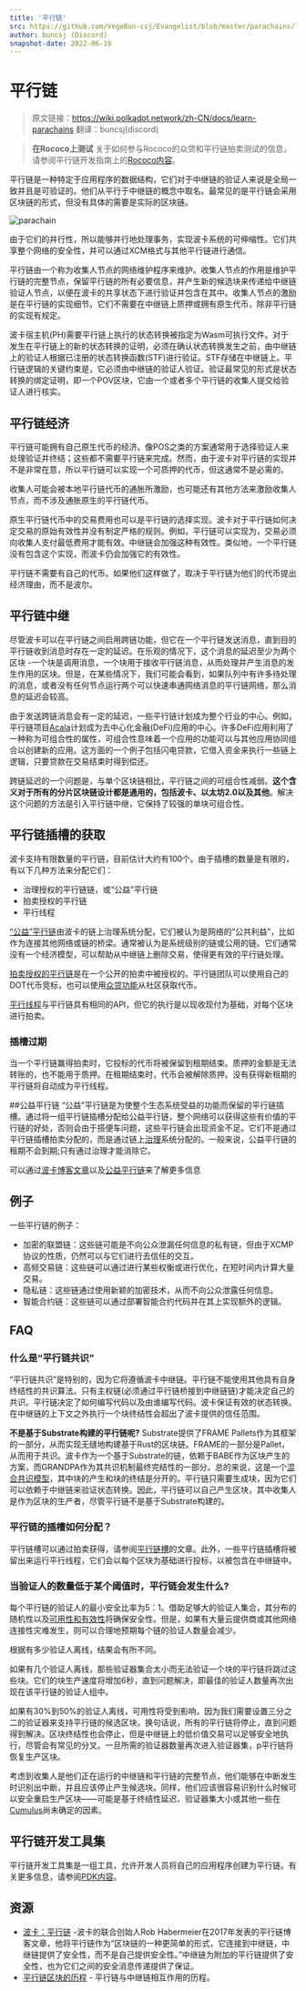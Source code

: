 ```yaml
---
title: '平行链'
src: https://github.com/VegeBun-csj/Evangelist/blob/master/parachains/learn-parachains.md
author: buncsj (Discord)
snapshot-date: 2022-06-19
---
```


# 平行链

>原文链接：https://wiki.polkadot.network/zh-CN/docs/learn-parachains
翻译：buncsj(discord)

>**在Rococo上测试**
关于如何参与Rococo的众贷和平行链拍卖测试的信息，请参阅平行链开发指南上的[Rococo内容](https://wiki.polkadot.network/zh-CN/docs/build-pdk##testing-a-parachains:-rococo-testnet)。

平行链是一种特定于应用程序的数据结构，它们对于中继链的验证人来说是全局一致并且是可验证的。他们从平行于中继链的概念中取名。最常见的是平行链会采用区块链的形式，但没有具体的需要是实际的区块链。

![parachain](https://cdn.jsdelivr.net/gh/VegeBun-csj/Images/771651159350_.pic.jpg)

由于它们的并行性，所以能够并行地处理事务，实现波卡系统的可伸缩性。它们共享整个网络的安全性，并可以通过XCM格式与其他平行链进行通信。

平行链由一个称为收集人节点的网络维护程序来维护。收集人节点的作用是维护平行链的完整节点，保留平行链的所有必要信息，并产生新的候选块来传递给中继链验证人节点，以便在波卡的共享状态下进行验证并包含在其中。收集人节点的激励是在平行链的实现细节。它们不需要在中继链上质押或拥有原生代币，除非平行链的实现有规定。

波卡宿主机(PH)需要平行链上执行的状态转换被指定为Wasm可执行文件。对于发生在平行链上的新的状态转换的证明，必须在确认状态转换发生之前，由中继链上的验证人根据已注册的状态转换函数(STF)进行验证。STF存储在中继链上。平行链逻辑的关键约束是，它必须由中继链的验证人验证。验证最常见的形式是状态转换的绑定证明，即一个POV区块，它由一个或者多个平行链的收集人提交给验证人进行核实。

## 平行链经济
平行链可能拥有自己原生代币的经济。像POS之类的方案通常用于选择验证人来处理验证并终结；这些都不需要平行链来完成。然而，由于波卡对平行链的实现并不是非常在意，所以平行链可以实现一个可质押的代币，但这通常不是必需的。

收集人可能会被本地平行链代币的通胀所激励，也可能还有其他方法来激励收集人节点，而不涉及通胀原生的平行链代币。

原生平行链代币中的交易费用也可以是平行链的选择实现。波卡对于平行链如何决定交易的原始有效性并没有制定严格的规则。例如，平行链可以实现为，交易必须向收集人支付最低费用才能有效。中继链会加强这种有效性。类似地，一个平行链没有包含这个实现，而波卡仍会加强它的有效性。

平行链不需要有自己的代币。如果他们这样做了，取决于平行链为他们的代币提出经济理由，而不是波尔。

## 平行链中继
尽管波卡可以在平行链之间启用跨链功能，但它在一个平行链发送消息，直到目的平行链收到消息时存在一定的延迟。在乐观的情况下，这个消息的延迟至少为两个区块 -一个块是调用消息，一个块用于接收平行链消息，从而处理并产生消息的发生作用的区块。但是，在某些情况下，我们可能会看到，如果队列中有许多待处理的消息，或者没有任何节点运行两个可以快速串通网络消息的平行链网络，那么消息的延迟会较高。

由于发送跨链消息会有一定的延迟，一些平行链计划成为整个行业的中心。例如，平行链项目[Acala](https://acala.network/)计划成为去中心化金融(DeFi)应用的中心。许多DeFi应用利用了一种称为可组合性的属性，可组合性意味着一个应用的功能可以与其他应用协同组合以创建新的应用。这方面的一个例子包括闪电贷款，它借入资金来执行一些链上逻辑，只要贷款在交易结束时得到偿还。

跨链延迟的一个问题是，与单个区块链相比，平行链之间的可组合性减弱。**这个含义对于所有的分片区块链设计都是通用的，包括波卡、以太坊2.0以及其他**。解决这个问题的方法是引入平行链中继，它保持了较强的单块可组合性。

## 平行链插槽的获取
波卡支持有限数量的平行链，目前估计大约有100个。由于插槽的数量是有限的，有以下几种方法来分配它们：
- 治理授权的平行链链，或“公益”平行链
- 拍卖授权的平行链
- 平行线程

[“公益”平行链](https://wiki.polkadot.network/zh-CN/docs/learn-parachains#common-good-parachains)由波卡的链上治理系统分配，它们被认为是网络的“公共利益”，比如作为连接其他网络或链的桥梁。通常被认为是系统级别的链或公用的链。它们通常没有一个经济模型，可以帮助从中继链上删除交易，使得更有效的平行链处理。

[拍卖授权的平行链](https://wiki.polkadot.network/zh-CN/docs/learn-auction)是在一个公开的拍卖中被授权的。平行链团队可以使用自己的DOT代币竞标，也可以使用[众贷功能](https://wiki.polkadot.network/zh-CN/docs/learn-crowdloans)从社区获取代币。

[平行线程](https://wiki.polkadot.network/zh-CN/docs/learn-parathreads)与平行链具有相同的API，但它的执行是以现收现付为基础，对每个区块进行拍卖。

### 插槽过期
当一个平行链赢得拍卖时，它投标的代币将被保留到租期结束。质押的金额是无法转账的，也不能用于质押。在租期结束时，代币会被解除质押。没有获得新租期的平行链将自动成为平行线程。

##公益平行链
“公益”平行链是为使整个生态系统受益的功能而保留的平行链插槽。通过将一组平行链插槽分配给公益平行链，整个网络可以获得这些有价值的平行链的好处，否则会由于搭便车问题，这些平行链会出现资金不足。它们不是通过平行链插槽拍卖分配的，而是通过链上[治理](https://wiki.polkadot.network/zh-CN/docs/learn-governance)系统分配的。一般来说，公益平行链的租期不会到期;只有通过治理才能消除它。

可以通过[波卡博客文章](https://polkadot.network/blog/common-good-parachains-an-introduction-to-governance-allocated-parachain-slots/)以及[公益平行链](https://wiki.polkadot.network/zh-CN/docs/learn-common-goods)来了解更多信息

## 例子
一些平行链的例子：
- 加密的联盟链：这些链可能是不向公众泄漏任何信息的私有链，但由于XCMP协议的性质，仍然可以与它们进行去信任的交互。
- 高频交易链：这些链可以通过进行某些权衡或进行优化，在短时间内计算大量交易。
- 隐私链：这些链通过使用新颖的加密技术，从而不向公众泄露任何信息。
- 智能合约链：这些链可以通过部署智能合约代码并在其上实现额外的逻辑。

## FAQ
### 什么是“平行链共识”
“平行链共识”是特别的，因为它将遵循波卡中继链。平行链不能使用其他具有自身终结性的共识算法。只有主权链(必须通过平行链桥接到中继链链)才能决定自己的共识。平行链决定了如何编写代码以及由谁编写代码。波卡保证有效的状态转换。在中继链的上下文之外执行一个块终结性会超出了波卡提供的信任范围。

**不是基于Substrate构建的平行链呢?**
Substrate提供了FRAME Pallets作为其框架的一部分，从而实现无缝地构建基于Rust的区块链。FRAME的一部分是Pallet，从而用于共识。波卡作为一个基于Substrate的链，依赖于BABE作为区块产生的方案，而GRANDPA作为其共识机制最终完结性的一部分。总的来说，这是一个[混合共识模型](https://wiki.polkadot.network/zh-CN/docs/learn-consensus#hybrid-consensus)，其中块的产生和块的终结是分开的。平行链只需要生成块，因为它们可以依赖于中继链来验证状态转换。因此，平行链可以自己产生区块，其中收集人是作为区块的生产者，尽管平行链不是基于Substrate构建的。

### 平行链的插槽如何分配？
平行链槽可以通过拍卖获得，请参阅[平行链槽](https://wiki.polkadot.network/zh-CN/docs/learn-auction)的文章。此外，一些平行链插槽将被留出来运行平行线程，它们会以每个区块为基础进行投标，以被包含在中继链中。

### 当验证人的数量低于某个阈值时，平行链会发生什么?
每个平行链的验证人的最小安全比率为5：1。借助足够大的验证人集合，其分布的随机性以及[可用性和有效性](https://wiki.polkadot.network/zh-CN/docs/learn-availability)将确保安全性。但是，如果有大量云提供商或其他网络连接性灾难发生，则可以合理地预期每个链的验证人数量会减少。

根据有多少验证人离线，结果会有所不同。

如果有几个验证人离线，那些验证器集合太小而无法验证一个块的平行链将跳过这些块。它们的块生产速度将增加6秒，直到问题解决，即最佳的验证人数量再次出现在该平行链的验证人组中。

如果有30%到50%的验证人离线，可用性将受到影响，因为我们需要设置三分之二的验证器来支持平行链的候选区块。换句话说，所有的平行链将停止，直到问题得到解决。区块终结性也会停止，但是中继链上的低价值交易可以足够安全地执行，尽管会有常见的分叉。一旦所需的验证器数量再次进入验证器集，p平行链将恢复生产区块。

考虑到收集人是他们正在运行的中继链和平行链的完整节点，他们能够在中断发生时识别出中断，并且应该停止产生候选块。同样，他们应该很容易识别什么时候可以安全重启生产区块——可能是基于终结性延迟、验证器集大小或其他一些在[Cumulus](https://github.com/paritytech/cumulus)尚未确定的因素。

## 平行链开发工具集
平行链开发工具集是一组工具，允许开发人员将自己的应用程序创建为平行链。有关更多信息，请参阅[PDK内容](https://wiki.polkadot.network/zh-CN/docs/build-pdk#parachain-development-kit-pdk)。

## 资源
- [波卡：平行链](https://medium.com/polkadot-network/polkadot-the-parachain-3808040a769a) -波卡的联合创始人Rob Habermeier在2017年发表的平行链博客文章，他将平行链作为“区块链的一种更简单的形式，它连接到中继链，中继链提供了安全性，而不是自己提供安全性。”中继链为附加的平行链提供了安全性，也为它们之间的安全消息传递提供了保证。
- [平行链区块的历程](https://polkadot.network/the-path-of-a-parachain-block/) - 平行链与中继链相互作用的历程。
